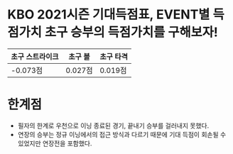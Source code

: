 # KBO 2021시즌 기대득점표, EVENT별 득점가치 초구 승부의 득점가치를 구해보자!


|초구 스트라이크|초구 볼|초구 타격|
| ----------------------- | --------------------------|--------------------------|
| -0.073점| 0.027점|0.019점|

# 한계점
- 필자의 한계로 우천으로 이닝 종료된 경기, 끝내기 승부를 걸러내지 못했다.
- 연장의 승부는 정규 이닝에서의 접근 방식과 다르기 때문에 기대 득점이 회손될 수 있었지만 연장전을 포함했다.
